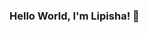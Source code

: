 ### Hello World, I'm Lipisha! 👋

<!--
**lipishagupta/lipishagupta** is a ✨ _special_ ✨ repository because its `README.md` (this file) appears on your GitHub profile.

- 🔭 I’m currently building projects in Web Development.
- 🤔 I’m looking for help with Data Structures and Algorithms.
- 💬 Ask me about anything , happy to help :)
- 📫 How to reach me: Linkedin or Twitter
- 😄 Pronouns: She/her
- ⚡ Learning any technology that appears on my way.
- 💫 Fun fact : Passionate about Art .
- 🎯 Novice at Blogging.
- 🤝 Believe in the power of networking.
